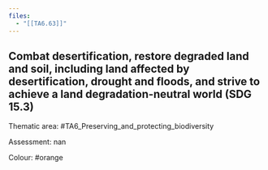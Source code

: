 ```yaml
---
files:
  - "[[TA6.63]]"
---
```

## Combat desertification, restore degraded land and soil, including land affected by desertification, drought and floods, and strive to achieve a land degradation-neutral world (SDG 15.3) 

Thematic area: #TA6_Preserving_and_protecting_biodiversity

Assessment: nan

Colour: #orange